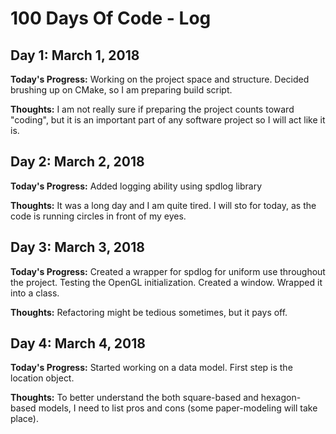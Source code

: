 # 100 Days Of Code - Log

## Day 1: March 1, 2018

**Today's Progress:** Working on the project space and structure. Decided brushing up on CMake, so I am preparing build script.

**Thoughts:** I am not really sure if preparing the project counts toward "coding", but it is an important part of any software project so I will act like it is.

## Day 2: March 2, 2018

**Today's Progress:** Added logging ability using spdlog library

**Thoughts:** It was a long day and I am quite tired. I will sto for today, as the code is running circles in front of my eyes.

## Day 3: March 3, 2018

**Today's Progress:** Created a wrapper for spdlog for uniform use throughout the project.
Testing the OpenGL initialization. Created a window. Wrapped it into a class.

**Thoughts:** Refactoring might be tedious sometimes, but it pays off.

## Day 4: March 4, 2018

**Today's Progress:** Started working on a data model. First step is the location object.

**Thoughts:** To better understand the both square-based and hexagon-based models, I need to list pros and cons (some paper-modeling will take place).

